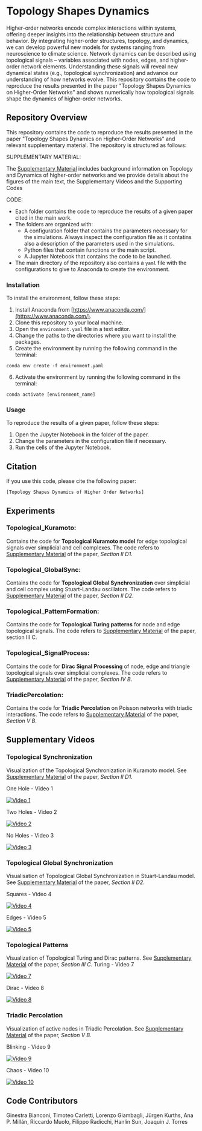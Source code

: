 # Topology Shapes Dynamics
Higher-order networks encode complex interactions within systems, offering deeper insights into the relationship between
structure and behavior. By integrating higher-order structures, topology, and dynamics, we can develop powerful new models 
for systems ranging from neuroscience to climate science. Network dynamics can be described using topological signals – variables 
associated with nodes, edges, and higher-order network elements. Understanding these signals will reveal new dynamical states
(e.g., topological synchronization) and advance our understanding of how networks evolve. This repository contains the code to
reproduce the results presented in the paper "Topology Shapes Dynamics on Higher-Order Networks" and shows numerically how
topological signals shape the dynamics of higher-order networks. 

## Repository Overview

This repository contains the code to reproduce the results presented in the paper "Topology Shapes Dynamics on Higher-Order Networks" and relevant supplementary material. 
The repository is structured as follows:

SUPPLEMENTARY MATERIAL:

The [Supplementary Material](Supplementary%20Material.pdf) includes background information on Topology and Dynamics of higher-order networks and we
provide details about the figures of the main text, the Supplementary Videos and the Supporting
Codes


CODE:
* Each folder contains the code to reproduce the results of a given paper cited in the main work.
* The folders are organized with:
    * A configuration folder that contains the parameters necessary for the simulations. Always inspect the configuration file as it contatins also a description of the parameters used in the simulations.
    * Python files that contain functions or the main script.
    * A Jupyter Notebook that contains the code to be launched.
* The main directory of the repository also contains a `yaml` file with the configurations to give to Anaconda to create the environment.

### Installation

To install the environment, follow these steps:

1. Install Anaconda from [https://www.anaconda.com/](https://www.anaconda.com/).
2. Clone this repository to your local machine.
3. Open the `environment.yaml` file in a text editor.
4. Change the paths to the directories where you want to install the packages.
5. Create the environment by running the following command in the terminal:

```
conda env create -f environment.yaml
```

6. Activate the environment by running the following command in the terminal:

```
conda activate [environment_name]
```

### Usage

To reproduce the results of a given paper, follow these steps:

1. Open the Jupyter Notebook in the folder of the paper.
2. Change the parameters in the configuration file if necessary.
3. Run the cells of the Jupyter Notebook.

## Citation
If you use this code, please cite the following paper:

```
[Topology Shapes Dynamics of Higher Order Networks]
```

## Experiments 

 ### Topological_Kuramoto:
 Contains the code for **Topological Kuramoto model** for edge topological signals over simplicial and cell complexes. The 
code refers to [Supplementary Material](Supplementary%20Material.pdf) of the paper, *Section II D1*.
 
 ### Topological_GlobalSync:
 Contains the code for **Topological Global Synchronization** over simplicial and cell complex using Stuart-Landau oscillators.
The code refers to [Supplementary Material](Supplementary%20Material.pdf) of the paper, *Section II D2*.

 ### Topological_PatternFormation:
 Contains the code for **Topological Turing patterns** for node and edge topological signals. The code refers to [Supplementary Material](Supplementary%20Material.pdf) of the paper, section III C.
 
 ### Topological_SignalProcess:
 Contains the code for **Dirac Signal Processing** of node, edge and triangle topological signals over simplicial complexes.
The code refers to [Supplementary Material](Supplementary%20Material.pdf) of the paper, *Section IV B*.


 ### TriadicPercolation:
 Contains the code for **Triadic Percolation** on Poisson networks with triadic interactions. The code refers to [Supplementary Material](Supplementary%20Material.pdf) of the paper, *Section V B*.

## Supplementary Videos

### Topological Synchronization
Visualization of the Topological Synchronization in Kuramoto model. See [Supplementary Material](Supplementary%20Material.pdf) of the paper, *Section II D1*.

One Hole - Video 1

[![Video 1](https://img.youtube.com/vi/JsVgUlLGjBA/0.jpg)](https://www.youtube.com/watch?v=JsVgUlLGjBA)

Two Holes - Video 2

[![Video 2](https://img.youtube.com/vi/U9BPaknoDjI/0.jpg)](https://www.youtube.com/watch?v=U9BPaknoDjI)

No Holes - Video 3

[![Video 3](https://img.youtube.com/vi/VdwB8Ad0YK0/0.jpg)](https://www.youtube.com/watch?v=VdwB8Ad0YK0)


### Topological Global Synchronization
Visualisation of Topological Global Synchronization in Stuart-Landau model. See [Supplementary Material](Supplementary%20Material.pdf) of the paper, *Section II D2*.

Squares - Video 4

[![Video 4](https://img.youtube.com/vi/ovvEvuMcACQ/0.jpg)](https://www.youtube.com/watch?v=ovvEvuMcACQ)

Edges - Video 5

[![Video 5](https://img.youtube.com/vi/GS5nNGhMP7M/0.jpg)](https://www.youtube.com/watch?v=GS5nNGhMP7M)


### Topological Patterns
Visualization of Topological Turing and Dirac patterns. See [Supplementary Material](Supplementary%20Material.pdf) of the paper, *Section III C*.
Turing - Video 7

[![Video 7](https://img.youtube.com/vi/YlXS0S9Mhlg/0.jpg)](https://www.youtube.com/watch?v=YlXS0S9Mhlg)

Dirac - Video 8

[![Video 8](https://img.youtube.com/vi/NdAtzNtaHJ4/0.jpg)](https://www.youtube.com/watch?v=NdAtzNtaHJ4)


### Triadic Percolation
Visualization of active nodes in Triadic Percolation. See [Supplementary Material](Supplementary%20Material.pdf) of the paper, *Section V B*.

Blinking - Video 9

[![Video 9](https://img.youtube.com/vi/--SoKcyrPfI/0.jpg)](https://www.youtube.com/watch?v=--SoKcyrPfI)

Chaos - Video 10

[![Video 10](https://img.youtube.com/vi/fWg0BG8Dtks/0.jpg)](https://www.youtube.com/watch?v=fWg0BG8Dtks)



## Code Contributors
Ginestra Bianconi, Timoteo Carletti, Lorenzo Giambagli, Jürgen Kurths, Ana P. Millán, Riccardo Muolo, Filippo Radicchi, Hanlin Sun, Joaquìn J. Torres

